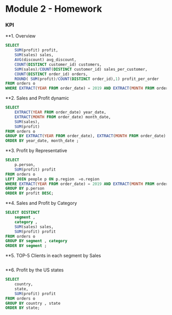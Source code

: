# Module 2 - Homework

### KPI

**1. Overview

```sql
SELECT
	SUM(profit) profit,
	SUM(sales) sales,
	AVG(discount) avg_discount,
	COUNT(DISTINCT customer_id) customers,
	SUM(sales)/COUNT(DISTINCT customer_id) sales_per_customer,
	COUNT(DISTINCT order_id) orders,
	ROUND( SUM(profit)/COUNT(DISTINCT order_id),1) profit_per_order
FROM orders o
WHERE EXTRACT(YEAR FROM order_date) = 2019 AND EXTRACT(MONTH FROM order_date) = 9;
```

**2. Sales and Profit dynamic

```sql
SELECT
	EXTRACT(YEAR FROM order_date) year_date,
	EXTRACT(MONTH FROM order_date) month_date,
	SUM(sales),
	SUM(profit)
FROM orders o 
GROUP BY EXTRACT(YEAR FROM order_date), EXTRACT(MONTH FROM order_date)
ORDER BY year_date, month_date ;
```

**3. Profit by Representative

```sql
SELECT 
	p.person,
	SUM(profit) profit
FROM orders o 
LEFT JOIN people p ON p.region  =o.region
WHERE EXTRACT(YEAR FROM order_date) = 2019 AND EXTRACT(MONTH FROM order_date) = 9
GROUP BY p.person
ORDER BY profit DESC;
```

**4. Sales and Profit by Category

```sql
SELECT DISTINCT 
	segment ,
	category ,
	SUM(sales) sales,
	SUM(profit) profit
FROM orders o
GROUP BY segment , category  
ORDER BY segment ; 
```

**5. TOP-5 Clients in each segment by Sales

```sql

```
**6. Profit by the US states

```sql
SELECT 
	country,
	state,
	SUM(profit) profit 
FROM orders o
GROUP BY country , state 
ORDER BY state;
```

